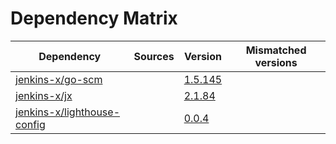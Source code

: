 # Dependency Matrix

Dependency | Sources | Version | Mismatched versions
---------- | ------- | ------- | -------------------
[jenkins-x/go-scm](https://github.com/jenkins-x/go-scm) |  | [1.5.145]() | 
[jenkins-x/jx](https://github.com/jenkins-x/jx) |  | [2.1.84](https://github.com/jenkins-x/jx/releases/tag/v2.1.84) | 
[jenkins-x/lighthouse-config](https://github.com/jenkins-x/lighthouse-config) |  | [0.0.4]() | 
